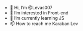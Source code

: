- 👋 Hi, I’m @Levas007
- 👀 I’m interested in Front-end
- 🌱 I’m currently learning JS
- 📫 How to reach me Karaban Lev
